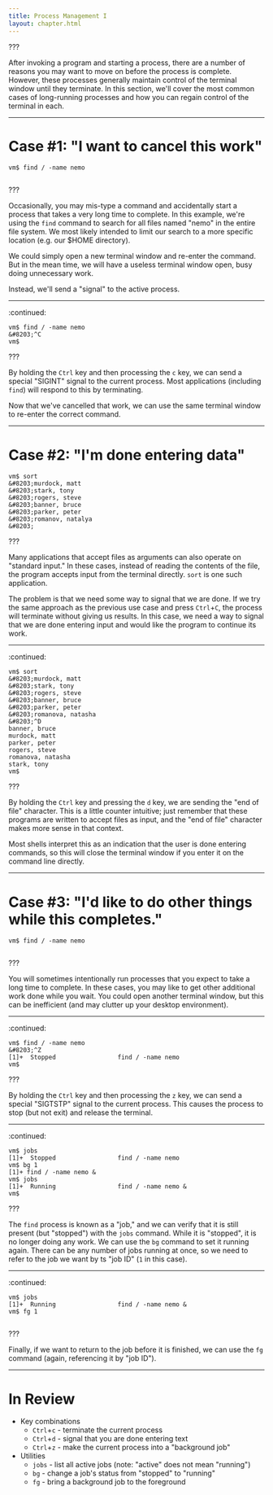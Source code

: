 ```yaml
---
title: Process Management I
layout: chapter.html
---
```


???

After invoking a program and starting a process, there are a number of reasons
you may want to move on before the process is complete. However, these
processes generally maintain control of the terminal window until they
terminate. In this section, we'll cover the most common cases of long-running
processes and how you can regain control of the terminal in each.

---

# Case #1: "I want to cancel this work"

```terminal
vm$ find / -name nemo
 
```

???

Occasionally, you may mis-type a command and accidentally start a process that
takes a very long time to complete. In this example, we're using the `find`
command to search for all files named "nemo" in the entire file system. We most
likely intended to limit our search to a more specific location (e.g. our $HOME
directory).

We could simply open a new terminal window and re-enter the command. But in the
mean time, we will have a useless terminal window open, busy doing unnecessary
work.

Instead, we'll send a "signal" to the active process.

---

:continued:

```terminal
vm$ find / -name nemo
&#8203;^C
vm$ 
```

???

By holding the `Ctrl` key and then processing the `c` key, we can send a
special "SIGINT" signal to the current process. Most applications (including
`find`) will respond to this by terminating.

Now that we've cancelled that work, we can use the same terminal window to
re-enter the correct command.

---

# Case #2: "I'm done entering data"

```terminal
vm$ sort
&#8203;murdock, matt
&#8203;stark, tony
&#8203;rogers, steve
&#8203;banner, bruce
&#8203;parker, peter
&#8203;romanov, natalya
&#8203;
```

???

Many applications that accept files as arguments can also operate on "standard
input." In these cases, instead of reading the contents of the file, the
program accepts input from the terminal directly. `sort` is one such
application.

The problem is that we need some way to signal that we are done. If we try the
same approach as the previous use case and press `Ctrl`+`C`, the process will
terminate without giving us results. In this case, we need a way to signal that
we are done entering input and would like the program to continue its work.

---

:continued:

```terminal
vm$ sort
&#8203;murdock, matt
&#8203;stark, tony
&#8203;rogers, steve
&#8203;banner, bruce
&#8203;parker, peter
&#8203;romanova, natasha
&#8203;^D
banner, bruce
murdock, matt
parker, peter
rogers, steve
romanova, natasha
stark, tony
vm$ 
```

???

By holding the `Ctrl` key and pressing the `d` key, we are sending the "end of
file" character. This is a little counter intuitive; just remember that these
programs are written to accept files as input, and the "end of file" character
makes more sense in that context.

Most shells interpret this as an indication that the user is done entering
commands, so this will close the terminal window if you enter it on the command
line directly.

---

# Case #3: "I'd like to do other things while this completes."

```terminal
vm$ find / -name nemo
 
```

???

You will sometimes intentionally run processes that you expect to take a long
time to complete. In these cases, you may like to get other additional work
done while you wait. You could open another terminal window, but this can be
inefficient (and may clutter up your desktop environment).

---

:continued:

```terminal
vm$ find / -name nemo
&#8203;^Z
[1]+  Stopped                 find / -name nemo
vm$ 
```

???

By holding the `Ctrl` key and then processing the `z` key, we can send a
special "SIGTSTP" signal to the current process. This causes the process to
stop (but not exit) and release the terminal.


---

:continued:

```terminal
vm$ jobs
[1]+  Stopped                 find / -name nemo
vm$ bg 1
[1]+ find / -name nemo &
vm$ jobs
[1]+  Running                 find / -name nemo &
vm$ 
```

???

The `find` process is known as a "job," and we can verify that it is still
present (but "stopped") with the `jobs` command. While it is "stopped", it is
no longer doing any work. We can use the `bg` command to set it running again.
There can be any number of jobs running at once, so we need to refer to the job
we want by ts "job ID" (`1` in this case).

---

:continued:

```terminal
vm$ jobs
[1]+  Running                 find / -name nemo &
vm$ fg 1
 
```

???

Finally, if we want to return to the job before it is finished, we can use the
`fg` command (again, referencing it by "job ID").

---

# In Review

- Key combinations
  - `Ctrl`+`c` - terminate the current process
  - `Ctrl`+`d` - signal that you are done entering text
  - `Ctrl`+`z` - make the current process into a "background job"
- Utilities
  - `jobs` - list all active jobs (note: "active" does not mean "running")
  - `bg` - change a job's status from "stopped" to "running"
  - `fg` - bring a background job to the foreground
